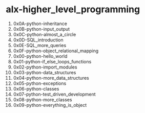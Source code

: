 # alx-higher_level_programming
1. 0x0A-python-inheritance
2. 0x0B-python-input_output
3. 0x0C-python-almost_a_circle
4. 0x0D-SQL_introduction
5. 0x0E-SQL_more_queries
6. 0x0F-python-object_relational_mapping
7. 0x00-python-hello_world
8. 0x01-python-if_else_loops_functions
9. 0x02-python-import_modules
10. 0x03-python-data_structures
11. 0x04-python-more_data_structures
12. 0x05-python-exceptions
13. 0x06-python-classes
14. 0x07-python-test_driven_development
15. 0x08-python-more_classes
16. 0x09-python-everything_is_object
